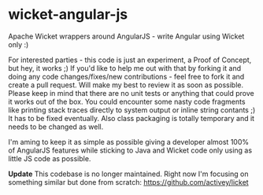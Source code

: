 wicket-angular-js
=================

Apache Wicket wrappers around AngularJS - write Angular using Wicket only :)

For interested parties - this code is just an experiment, a Proof of Concept, but hey, it works ;) If you'd like to help me out with that by forking it and doing any code changes/fixes/new contributions - feel free to fork it and create a pull request. Will make my best to review it as soon as possible. Please keep in mind that there are no unit tests or anything that could prove it works out of the box. You could encounter some nasty code fragments like printing stack traces directly to system output or inline string contants ;) It has to be fixed eventually. Also class packaging is totally temporary and it needs to be changed as well.

I'm aming to keep it as simple as possible giving a developer almost 100% of AngularJS features while sticking to Java and Wicket code only using as little JS code as possible.

**Update**
This codebase is no longer maintained. Right now I'm focusing on something similar but done from scratch: https://github.com/activey/licket
